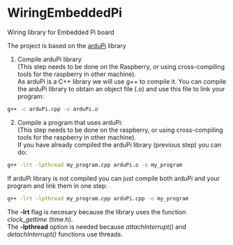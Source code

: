 WiringEmbeddedPi
================

Wiring library for Embedded Pi board

The project is based on the [arduPi](http://www.cooking-hacks.com/documentation/tutorials/raspberry-pi-to-arduino-shields-connection-bridge "") library

1. Compile arduPi library  
(This step needs to be done on the Raspberry, or using cross-compiling tools for the raspberry in other machine).  
As arduPi is a C++ library we will use g++ to compile it. You can compile the arduPi library to obtain an object file (.o) and use this file to link your program:
```bash
g++ -c arduPi.cpp -o arduPi.o
```
2. Compile a program that uses arduPi:  
(This step needs to be done on the raspberry, or using cross-compiling tools for the raspberry in other machine).  
If you have already compiled the arduPi library (previous step) you can do:
```bash
g++ -lrt -lpthread my_program.cpp arduPi.o -o my_program
```  
If arduPi library is not compiled you can just compile both arduPi and your program and link them in one step:  
```bash
g++ -lrt -lpthread my_program.cpp arduPi.cpp -o my_program
```  
The **-lrt** flag is necesary because the library uses the function *clock_gettime* (time.h).   
The **-lpthread** option is needed because *attachInterrupt()* and *detachInterrupt()* functions use threads.